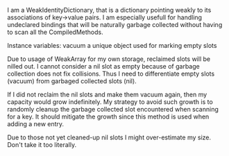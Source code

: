 I am a WeakIdentityDictionary, that is a dictionary pointing weakly to its associations of key->value pairs.
I am especially usefull for handling undeclared bindings that will be naturally garbage collected without having to scan all the CompiledMethods.

Instance variables:
    vacuum    <Object> a unique object used for marking empty slots

Due to usage of WeakArray for my own storage, reclaimed slots will be nilled out.
I cannot consider a nil slot as empty because of garbage collection does not fix collisions.
Thus I need to differentiate empty slots (vacuum) from garbaged collected slots (nil).

If I did not reclaim the nil slots and make them vacuum again, then my capacity would grow indefinitely.
My strategy to avoid such growth is to randomly cleanup the garbage collected slot encountered when scanning for a key.
It should mitigate the growth since this method is used when adding a new entry.

Due to those not yet cleaned-up nil slots I might over-estimate my size. Don't take it too literally.